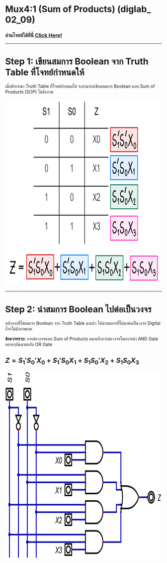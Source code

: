 # Mux4:1 (Sum of Products) (diglab_​02_​09)
### อ่านโจทย์ได้ที่นี่ [Click Here!](https://drive.google.com/file/d/1ngDn0xtNYtUdcPsC_CHHoyIEIOocsJhk/view?usp=drive_link)

---

# Step 1: เขียนสมการ Boolean จาก Truth Table ที่โจทย์กำหนดให้

เมื่อพิจารณา Truth Table ที่โจทย์กำหนดให้ จะสามารถเขียนสมการ Boolean แบบ Sum of Products (SOP) ได้ดังภาพ

<img src="https://raw.githubusercontent.com/reisenx/2110263-DIG-LOGIC-LAB-I/main/Lab%2002/diglab_02_09/diglab_02_09_pics/diglab_02_09_Equation.png" width="800" height="600">

---

# Step 2: นำสมการ Boolean ไปต่อเป็นวงจร

หลังจากที่ได้สมการ Boolean จาก Truth Table มาแล้ว ให้นำสมการที่ได้มาต่อเป็นวงจร Digital ก็จะได้ดังภาพเลย

**ข้อควรทราบ:** การต่อวงจรแบบ Sum of Products หมายถึงการต่อวงจรโดยการนำ AND Gate หลายๆอันมาต่อกับ OR Gate
## $Z = S_{1}'S_{0}'X_{0} + S_{1}'S_{0}X_{1} + S_{1}S_{0}'X_{2} + S_{1}S_{0}X_{3}$

<img src="https://raw.githubusercontent.com/reisenx/2110263-DIG-LOGIC-LAB-I/main/Lab%2002/diglab_02_09/diglab_02_09.png" width="844" height="602">
